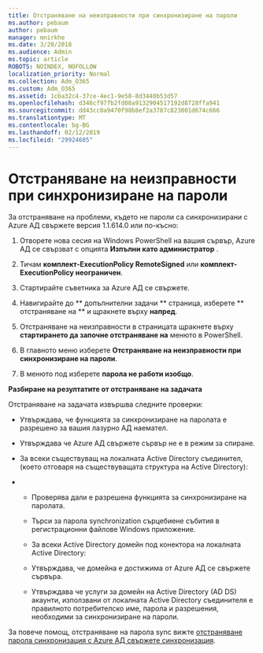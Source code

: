 ```yaml
---
title: Отстраняване на неизправности при синхронизиране на пароли
ms.author: pebaum
author: pebaum
manager: mnirkhe
ms.date: 3/20/2018
ms.audience: Admin
ms.topic: article
ROBOTS: NOINDEX, NOFOLLOW
localization_priority: Normal
ms.collection: Adm_O365
ms.custom: Adm_O365
ms.assetid: 1cba32c4-37ce-4ec1-9e58-8d3440b53d57
ms.openlocfilehash: d346cf97fb2fd08a9132904517192d8728ffa941
ms.sourcegitcommit: dd43cc0a9470f98b8ef2a3787c823801d674c666
ms.translationtype: MT
ms.contentlocale: bg-BG
ms.lasthandoff: 02/12/2019
ms.locfileid: "29924685"
---
```

# <a name="troubleshoot-password-synchronization"></a>Отстраняване на неизправности при синхронизиране на пароли

За отстраняване на проблеми, където не пароли са синхронизирани с Azure АД свържете версия 1.1.614.0 или по-късно:
  
1. Отворете нова сесия на Windows PowerShell на вашия сървър, Azure АД се свързват с опцията **Изпълни като администратор** . 
    
2. Тичам **комплект-ExecutionPolicy RemoteSigned** или **комплект-ExecutionPolicy неограничен**. 
    
3. Стартирайте съветника за Azure АД се свържете.
    
4. Навигирайте до ** допълнителни задачи ** страница, изберете ** отстраняване на ** и щракнете върху **напред**. 
    
5. Отстраняване на неизправности в страницата щракнете върху **стартирането да започне отстраняване на** менюто в PowerShell. 
    
6. В главното меню изберете **Отстраняване на неизправности при синхронизиране на пароли**. 
    
7. В менюто под изберете **парола не работи изобщо**. 
    
 **Разбиране на резултатите от отстраняване на задачата**
  
Отстраняване на задачата извършва следните проверки:
  
- Утвърждава, че функцията за синхронизиране на паролата е разрешено за вашия лазурно АД наемател.
    
- Утвърждава че Azure АД свържете сървър не е в режим за спиране.
    
- За всеки съществуващ на локалната Active Directory съединител, (което отговаря на съществуващата структура на Active Directory):
    
- 
  - Проверява дали е разрешена функцията за синхронизиране на паролата.
    
  - Търси за парола synchronization сърцебиене събития в регистрационни файлове Windows приложение.
    
  - За всеки Active Directory домейн под конектора на локалната Active Directory:
    
  - Утвърждава, че домейна е достижима от Azure АД се свържете сървъра.
    
  - Утвърждава че услуги за домейн на Active Directory (AD DS) акаунти, използвани от локалната Active Directory съединителя е правилното потребителско име, парола и разрешения, необходими за синхронизиране на пароли.
    
За повече помощ, отстраняване на парола sync вижте [отстраняване парола синхронизация с Azure АД свържете синхронизация](https://docs.microsoft.com/azure/active-directory/connect/active-directory-aadconnectsync-troubleshoot-password-synchronization).
  

